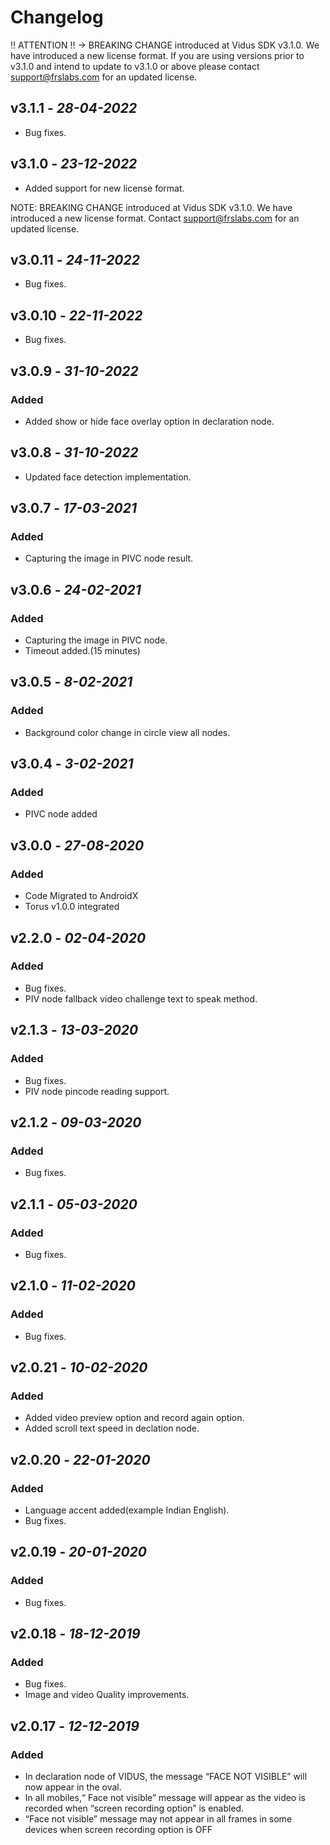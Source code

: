 # Changelog

‼ ATTENTION ‼ → BREAKING CHANGE introduced at Vidus SDK v3.1.0. We have introduced a new license format. If you are using versions prior to v3.1.0 and intend to update to v3.1.0 or above please contact support@frslabs.com for an updated license.

## **v3.1.1** - *28-04-2022*
- Bug fixes.

## **v3.1.0** - *23-12-2022*
- Added support for new license format.

NOTE: BREAKING CHANGE introduced at Vidus SDK v3.1.0. We have introduced a new license format. Contact support@frslabs.com for an updated license.

## **v3.0.11** - *24-11-2022*
- Bug fixes.

## **v3.0.10** - *22-11-2022*
- Bug fixes.

## **v3.0.9** - *31-10-2022*

### Added
- Added show or hide face overlay option in declaration node.
 
## **v3.0.8** - *31-10-2022*
- Updated face detection implementation.

## **v3.0.7** - *17-03-2021*

### Added
- Capturing the image in PIVC node result.

## **v3.0.6** - *24-02-2021*

### Added
- Capturing the image in PIVC node.
- Timeout added.(15 minutes) 

## **v3.0.5** - *8-02-2021*

### Added
- Background color change in circle view all nodes. 

## **v3.0.4** - *3-02-2021*

### Added
- PIVC node added

## **v3.0.0** - *27-08-2020*

### Added
- Code Migrated to AndroidX
- Torus v1.0.0 integrated 



## **v2.2.0** - *02-04-2020*
### Added
- Bug fixes.
- PIV node fallback video challenge text to speak method.

## **v2.1.3** - *13-03-2020*
### Added
- Bug fixes.
- PIV node pincode reading support.

## **v2.1.2** - *09-03-2020*
### Added
- Bug fixes.

## **v2.1.1** - *05-03-2020*
### Added
- Bug fixes.


## **v2.1.0** - *11-02-2020*
### Added
- Bug fixes.

## **v2.0.21** - *10-02-2020*
### Added
- Added video preview option and record again option.
- Added scroll text speed in declation node.

## **v2.0.20** - *22-01-2020*
### Added
- Language accent added(example Indian English).
- Bug fixes.

## **v2.0.19** - *20-01-2020*
### Added
- Bug fixes.

## **v2.0.18** - *18-12-2019*
### Added
- Bug fixes.
- Image and video Quality improvements.

## **v2.0.17** - *12-12-2019*
### Added
- In declaration node of VIDUS, the message “FACE NOT VISIBLE” will now appear in the oval.
- In all mobiles,“ Face not visible” message will appear as the video is recorded when “screen recording option” is enabled.
- “Face not visible” message may not appear in all frames in some devices when screen recording option is OFF
